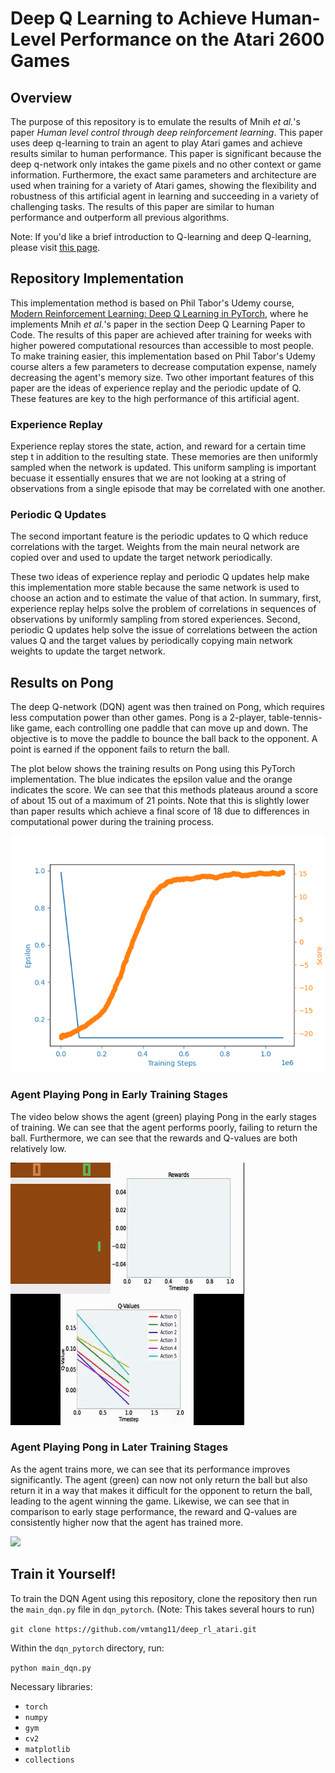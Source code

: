# Deep Q Learning to Achieve Human-Level Performance on the Atari 2600 Games

## Overview

The purpose of this repository is to emulate the results of Mnih _et al._'s paper _Human level control through deep reinforcement learning_. This paper uses deep q-learning to train an agent to play Atari games and achieve results similar to human performance. This paper is significant because the deep q-network only intakes the game pixels and no other context or game information. Furthermore, the exact same parameters and architecture are used when training for a variety of Atari games, showing the flexibility and robustness of this artificial agent in learning and succeeding in a variety of challenging tasks. The results of this paper are similar to human performance and outperform all previous algorithms. 

Note: If you'd like a brief introduction to Q-learning and deep Q-learning, please visit [this page](https://github.com/vmtang11/deep_rl_atari/wiki/Q-Learning).

## Repository Implementation

This implementation method is based on Phil Tabor's Udemy course, [Modern Reinforcement Learning: Deep Q Learning in PyTorch](https://www.udemy.com/course/deep-q-learning-from-paper-to-code/), where he implements Mnih _et al._'s paper in the section Deep Q Learning Paper to Code. The results of this paper are achieved after training for weeks with higher powered computational resources than accessible to most people. To make training easier, this implementation based on Phil Tabor's Udemy course alters a few parameters to decrease computation expense, namely decreasing the agent's memory size. Two other important features of this paper are the ideas of experience replay and the periodic update of Q. These features are key to the high performance of this artificial agent.

### Experience Replay

Experience replay stores the state, action, and reward for a certain time step t in addition to the resulting state. These memories are then uniformly sampled when the network is updated. This uniform sampling is important becuase it essentially ensures that we are not looking at a string of observations from a single episode that may be correlated with one another. 

### Periodic Q Updates

The second important feature is the periodic updates to Q which reduce correlations with the target. Weights from the main neural network are copied over and used to update the target network periodically. 

These two ideas of experience replay and periodic Q updates help make this implementation more stable because the same network is used to choose an action and to estimate the value of that action. In summary, first, experience replay helps solve the problem of correlations in sequences of observations by uniformly sampling from stored experiences. Second, periodic Q updates help solve the issue of correlations between the action values Q and the target values by periodically copying main network weights to update the target network.

## Results on Pong

The deep Q-network (DQN) agent was then trained on Pong, which requires less computation power than other games. Pong is a 2-player, table-tennis-like game, each controlling one paddle that can move up and down. The objective is to move the paddle to bounce the ball back to the opponent. A point is earned if the opponent fails to return the ball. 

The plot below shows the training results on Pong using this PyTorch implementation. The blue indicates the epsilon value and the orange indicates the score. We can see that this methods plateaus around a score of about 15 out of a maximum of 21 points. Note that this is slightly lower than paper results which achieve a final score of 18 due to differences in computational power during the training process.

![](dqn_pytorch/plots/DQNAgent_PongNoFrameskip-v4_lr0.0001__500games.png)

### Agent Playing Pong in Early Training Stages

The video below shows the agent (green) playing Pong in the early stages of training. We can see that the agent performs poorly, failing to return the ball. Furthermore, we can see that the rewards and Q-values are both relatively low. 

![](videos/pong_early.gif)

### Agent Playing Pong in Later Training Stages

As the agent trains more, we can see that its performance improves significantly. The agent (green) can now not only return the ball but also return it in a way that makes it difficult for the opponent to return the ball, leading to the agent winning the game. Likewise, we can see that in comparison to early stage performance, the reward and Q-values are consistently higher now that the agent has trained more. 

![](videos/pong_end.gif)

## Train it Yourself!

To train the DQN Agent using this repository, clone the repository then run the `main_dqn.py` file in `dqn_pytorch`. (Note: This takes several hours to run)

`git clone https://github.com/vmtang11/deep_rl_atari.git`

Within the `dqn_pytorch` directory, run:

`python main_dqn.py`

Necessary libraries:
- `torch`
- `numpy`
- `gym`
- `cv2`
- `matplotlib`
- `collections`
